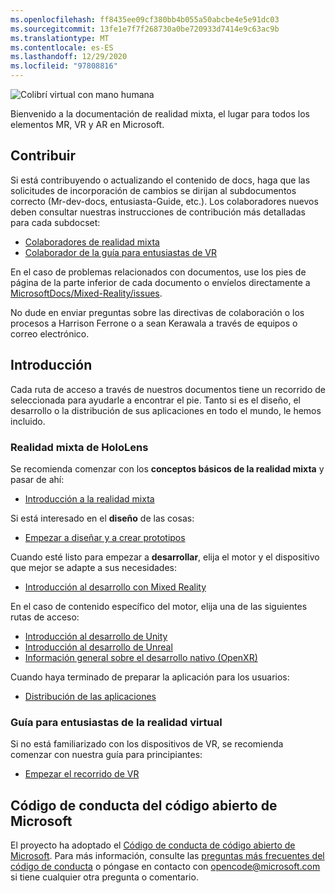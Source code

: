 ```yaml
---
ms.openlocfilehash: ff8435ee09cf380bb4b055a50abcbe4e5e91dc03
ms.sourcegitcommit: 13fe1e7f7f268730a0be720933d7414e9c63ac9b
ms.translationtype: MT
ms.contentlocale: es-ES
ms.lasthandoff: 12/29/2020
ms.locfileid: "97808816"
---
```

![Colibrí virtual con mano humana](mixed-reality-docs/mr-dev-docs/discover/images/01_MixedReality.png)

Bienvenido a la documentación de realidad mixta, el lugar para todos los elementos MR, VR y AR en Microsoft.

## <a name="contributing"></a>Contribuir

Si está contribuyendo o actualizando el contenido de docs, haga que las solicitudes de incorporación de cambios se dirijan al subdocumentos correcto (Mr-dev-docs, entusiasta-Guide, etc.). Los colaboradores nuevos deben consultar nuestras instrucciones de contribución más detalladas para cada subdocset:

* [Colaboradores de realidad mixta](mixed-reality-docs/mr-dev-docs/CONTRIBUTING.md)
* [Colaborador de la guía para entusiastas de VR](mixed-reality-docs/enthusiast-guide/CONTRIBUTING.md)

En el caso de problemas relacionados con documentos, use los pies de página de la parte inferior de cada documento o envíelos directamente a [MicrosoftDocs/Mixed-Reality/issues](https://github.com/MicrosoftDocs/mixed-reality/issues).

No dude en enviar preguntas sobre las directivas de colaboración o los procesos a Harrison Ferrone o a sean Kerawala a través de equipos o correo electrónico. 

## <a name="getting-started"></a>Introducción 

Cada ruta de acceso a través de nuestros documentos tiene un recorrido de seleccionada para ayudarle a encontrar el pie. Tanto si es el diseño, el desarrollo o la distribución de sus aplicaciones en todo el mundo, le hemos incluido. 

### <a name="mixed-reality-for-hololens"></a>Realidad mixta de HoloLens

Se recomienda comenzar con los **conceptos básicos de la realidad mixta** y pasar de ahí:

* [Introducción a la realidad mixta](mixed-reality-docs/mr-dev-docs/discover/get-started-with-mr.md)

Si está interesado en el **diseño** de las cosas:

* [Empezar a diseñar y a crear prototipos](mixed-reality-docs/mr-dev-docs/design/design.md)

Cuando esté listo para empezar a **desarrollar**, elija el motor y el dispositivo que mejor se adapte a sus necesidades:

* [Introducción al desarrollo con Mixed Reality](mixed-reality-docs/mr-dev-docs/develop/development.md)

En el caso de contenido específico del motor, elija una de las siguientes rutas de acceso:

* [Introducción al desarrollo de Unity](mixed-reality-docs/mr-dev-docs/develop/unity/unity-development-overview.md)
* [Introducción al desarrollo de Unreal](mixed-reality-docs/mr-dev-docs/develop/unreal/unreal-development-overview.md)
* [Información general sobre el desarrollo nativo (OpenXR)](mixed-reality-docs/mr-dev-docs/develop/native/directx-development-overview.md)

Cuando haya terminado de preparar la aplicación para los usuarios:

* [Distribución de las aplicaciones](mixed-reality-docs/mr-dev-docs/distribute/distribute-overview.md)

### <a name="vr-enthusiast-guide"></a>Guía para entusiastas de la realidad virtual

Si no está familiarizado con los dispositivos de VR, se recomienda comenzar con nuestra guía para principiantes:

* [Empezar el recorrido de VR](enthusiast-guide/vr-journey.md)

## <a name="microsoft-open-source-code-of-conduct"></a>Código de conducta del código abierto de Microsoft

El proyecto ha adoptado el [Código de conducta de código abierto de Microsoft](https://opensource.microsoft.com/codeofconduct/).
Para más información, consulte las [preguntas más frecuentes del código de conducta](https://opensource.microsoft.com/codeofconduct/faq/) o póngase en contacto con [opencode@microsoft.com](mailto:opencode@microsoft.com) si tiene cualquier otra pregunta o comentario.
